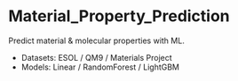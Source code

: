 ﻿# Material_Property_Prediction

Predict material & molecular properties with ML.
- Datasets: ESOL / QM9 / Materials Project
- Models: Linear / RandomForest / LightGBM
